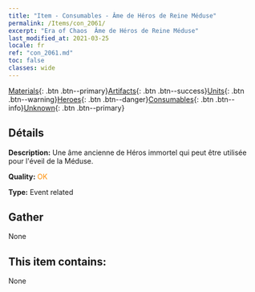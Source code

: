 ```yaml
---
title: "Item - Consumables - Âme de Héros de Reine Méduse"
permalink: /Items/con_2061/
excerpt: "Era of Chaos  Âme de Héros de Reine Méduse"
last_modified_at: 2021-03-25
locale: fr
ref: "con_2061.md"
toc: false
classes: wide
---
```

 [Materials](/fr/Items/){: .btn .btn--primary}[Artifacts](/fr/Items/Artifacts/){: .btn .btn--success}[Units](/fr/Items/Units/){: .btn .btn--warning}[Heroes](/fr/Items/Heroes/){: .btn .btn--danger}[Consumables](/fr/Items/Consumables/){: .btn .btn--info}[Unknown](/fr/Items/Unknown/){: .btn .btn--primary}

## Détails
 **Description:** Une âme ancienne de Héros immortel qui peut être utilisée pour l'éveil de la Méduse.

 **Quality:** <span style="color: #FF8C00">OK</span>

 **Type:** Event related

## Gather

  None

## This item contains:

  None

